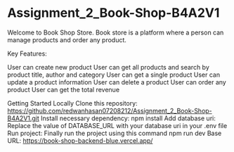 # Assignment_2_Book-Shop-B4A2V1
Welcome to Book Shop Store.  Book store is a platform where a person can manage products and order any product.

Key Features:

User can create new product
User can get all products and search by product title, author and category
User can get a single product
User can update a product information
User can delete a product
User can order any product
User can get the total revenue

Getting Started Locally
Clone this repository: https://github.com/redwanhasan07208212/Assignment_2_Book-Shop-B4A2V1.git
Install necessary dependency: npm install
Add database uri: Replace the value of DATABASE_URL with your database uri in your .env file
Run project: Finally run the project using this command npm run dev
Base URL: https://book-shop-backend-blue.vercel.app/


